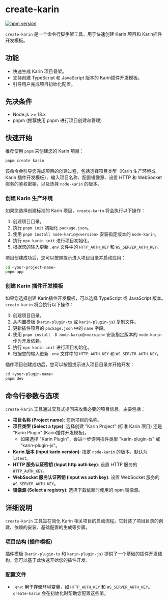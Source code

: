 # create-karin

[![npm version](https://badge.fury.io/js/create-karin.svg?icon=si%3Anpm&icon_color=%23ff0000)](https://badge.fury.io/js/create-karin)

`create-karin` 是一个命令行脚手架工具，用于快速创建 Karin 项目和 Karin插件开发模板。

## 功能

- 快速生成 Karin 项目骨架。
- 支持创建 TypeScript 和 JavaScript 版本的 Karin插件开发模板。
- 引导用户完成项目初始化配置。

## 先决条件

- Node.js >= 18.x
- pnpm (推荐使用 pnpm 进行项目创建和管理)

## 快速开始

推荐使用 `pnpm` 来创建您的 Karin 项目：

```bash
pnpm create karin
```

该命令会引导您完成项目的创建过程，包括选择项目类型（Karin 生产环境或 Karin 插件开发模板）、输入项目名称、配置镜像源、设置 HTTP 和 WebSocket 服务的鉴权密钥，以及选择 `node-karin` 的版本。

### 创建 Karin 生产环境

如果您选择创建标准的 Karin 项目，`create-karin` 将会执行以下操作：

1.  创建项目目录。
2.  执行 `pnpm init` 初始化 `package.json`。
3.  使用 `pnpm install node-karin@<version>` 安装指定版本的 `node-karin`。
4.  执行 `npx karin init` 进行项目初始化。
5.  根据您的输入更新 `.env` 文件中的 `HTTP_AUTH_KEY` 和 `WS_SERVER_AUTH_KEY`。

项目创建成功后，您可以按照提示进入项目目录并启动应用：

```bash
cd <your-project-name>
pnpm app
```

### 创建 Karin 插件开发模板

如果您选择创建 Karin插件开发模板，可以选择 TypeScript 或 JavaScript 版本。`create-karin` 将会执行以下操作：

1.  创建项目目录。
2.  从内置模板 (`karin-plugin-ts` 或 `karin-plugin-js`) 复制文件。
3.  更新插件项目的 `package.json` 中的 `name` 字段。
4.  使用 `pnpm install -D node-karin@<version>` 安装指定版本的 `node-karin` 作为开发依赖。
5.  执行 `npx karin init` 进行项目初始化。
6.  根据您的输入更新 `.env` 文件中的 `HTTP_AUTH_KEY` 和 `WS_SERVER_AUTH_KEY`。

插件项目创建成功后，您可以按照提示进入项目目录并开始开发：

```bash
cd <your-plugin-name>
pnpm dev
```

## 命令行参数与选项

`create-karin` 工具通过交互式提问来收集必要的项目信息。主要包括：

- **项目名称 (Project name)**: 您新项目的名称。
- **项目类型 (Select a type)**: 选择创建 "Karin Project" (标准 Karin 项目) 还是 "Karin Plugin" (Karin插件开发模板)。
  - 如果选择 "Karin Plugin"，会进一步询问插件类型 "karin-plugin-ts" 或 "karin-plugin-js"。
- **Karin 版本 (Input karin version)**: 指定 `node-karin` 的版本，默认为 `latest`。
- **HTTP 服务认证密钥 (Input http auth key)**: 设置 HTTP 服务的 `HTTP_AUTH_KEY`。
- **WebSocket 服务认证密钥 (Input ws auth key)**: 设置 WebSocket 服务的 `WS_SERVER_AUTH_KEY`。
- **镜像源 (Select a registry)**: 选择下载依赖时使用的 npm 镜像源。

## 详细说明

`create-karin` 工具旨在简化 Karin 相关项目的启动流程。它封装了项目目录的创建、依赖的安装、基础配置的生成等步骤。

### 项目结构 (插件模板)

插件模板 (`karin-plugin-ts` 和 `karin-plugin-js`) 提供了一个基础的插件开发结构，您可以基于此快速开始您的插件开发。

### 配置文件

- `.env`: 用于存储环境变量，如 `HTTP_AUTH_KEY` 和 `WS_SERVER_AUTH_KEY`。`create-karin` 会在初始化时帮助您配置这些值。
